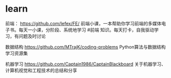 # learn

前端：
https://github.com/lefex/FE/ 前端小课，一本帮助你学习前端的多媒体电子书。每天一小课，分阶段、系统地学习 #前端 知识。每天打卡，自我驱动学习，有问题及时讨论



数据结构
https://github.com/MTrajK/coding-problems  Python算法与数据结构学习资源集 

机器学习
https://github.com/Captain1986/CaptainBlackboard 关于机器学习、计算机视觉和工程技术的总结和分享 
